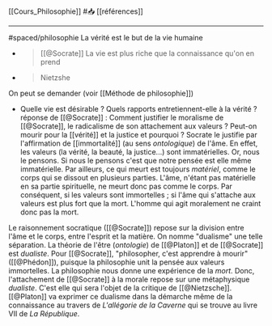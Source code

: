 [[Cours_Philosophie]] #📥 [[références]]

---
#spaced/philosophie 
La vérité est le but de la vie humaine 
- > [[@Socrate]]
La vie est plus riche que la connaissance qu'on en prend 
- > Nietzshe

On peut se demander (voir [[Méthode de philosophie]])
- Quelle vie est désirable ? Quels rapports entretiennent-elle à la vérité ?
réponse de [[@Socrate]] :
Comment justifier le moralisme de [[@Socrate]], le radicalisme de son attachement aux valeurs ? Peut-on mourir pour la [[vérité]] et la justice et pourquoi ? Socrate le justifie par l'affirmation de [[immortalité]] (au sens *ontologique*) de l'âme. En effet, les valeurs (la vérité, la beauté, la justice...) sont immatérielles. Or,    nous le pensons. Si nous le pensons c'est que notre pensée est elle même immatérielle. Par ailleurs, ce qui meurt est toujours *matériel*, comme le corps qui se dissout en plusieurs parties. L'âme, n'étant pas matérielle en sa partie spirituelle, ne meurt donc pas comme le corps. Par conséquent, si les valeurs sont immortelles ; si l'âme qui s'attache aux valeurs est plus fort que la mort. L'homme qui agit moralement ne craint donc pas la mort. 

Le raisonnement socratique ([[@Socrate]]) repose sur la division entre l'âme et le corps, entre l'esprit et la matière. On nomme "dualisme" une telle séparation. La théorie de l'être (*ontologie*) de [[@Platon]] et de [[@Socrate]] est *dualiste*. Pour [[@Socrate]], "philosopher, c'est apprendre à mourir"([[@Phédon]]), puisque la philosophie unit la pensée aux valeurs immortelles. La philosophie nous donne une expérience de la *mort*. Donc, l'attachement de [[@Socrate]] à la morale repose sur une métaphysique *dualiste*. C'est elle qui sera l'objet de la critique de [[@Nietzsche]]. [[@Platon]] va exprimer ce dualisme dans la démarche même de la connaissance au travers de *L'allégorie de la Caverne* qui se trouve au livre VII de *La République*.